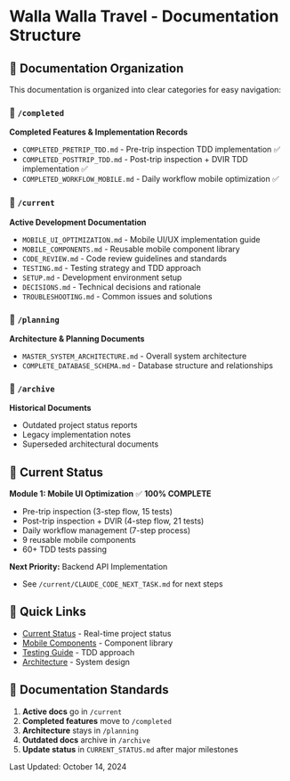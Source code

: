 # Walla Walla Travel - Documentation Structure

## 📁 Documentation Organization

This documentation is organized into clear categories for easy navigation:

### 📂 `/completed`
**Completed Features & Implementation Records**
- `COMPLETED_PRETRIP_TDD.md` - Pre-trip inspection TDD implementation ✅
- `COMPLETED_POSTTRIP_TDD.md` - Post-trip inspection + DVIR TDD implementation ✅  
- `COMPLETED_WORKFLOW_MOBILE.md` - Daily workflow mobile optimization ✅

### 📂 `/current`
**Active Development Documentation**
- `MOBILE_UI_OPTIMIZATION.md` - Mobile UI/UX implementation guide
- `MOBILE_COMPONENTS.md` - Reusable mobile component library
- `CODE_REVIEW.md` - Code review guidelines and standards
- `TESTING.md` - Testing strategy and TDD approach
- `SETUP.md` - Development environment setup
- `DECISIONS.md` - Technical decisions and rationale
- `TROUBLESHOOTING.md` - Common issues and solutions

### 📂 `/planning`
**Architecture & Planning Documents**
- `MASTER_SYSTEM_ARCHITECTURE.md` - Overall system architecture
- `COMPLETE_DATABASE_SCHEMA.md` - Database structure and relationships

### 📂 `/archive`
**Historical Documents**
- Outdated project status reports
- Legacy implementation notes
- Superseded architectural documents

## 🎯 Current Status

**Module 1: Mobile UI Optimization** ✅ **100% COMPLETE**
- Pre-trip inspection (3-step flow, 15 tests)
- Post-trip inspection + DVIR (4-step flow, 21 tests)
- Daily workflow management (7-step process)
- 9 reusable mobile components
- 60+ TDD tests passing

**Next Priority:** Backend API Implementation
- See `/current/CLAUDE_CODE_NEXT_TASK.md` for next steps

## 🚀 Quick Links

- [Current Status](./CURRENT_STATUS.md) - Real-time project status
- [Mobile Components](./current/MOBILE_COMPONENTS.md) - Component library
- [Testing Guide](./current/TESTING.md) - TDD approach
- [Architecture](./planning/MASTER_SYSTEM_ARCHITECTURE.md) - System design

## 📝 Documentation Standards

1. **Active docs** go in `/current`
2. **Completed features** move to `/completed`
3. **Architecture** stays in `/planning`
4. **Outdated docs** archive in `/archive`
5. **Update status** in `CURRENT_STATUS.md` after major milestones

Last Updated: October 14, 2024
